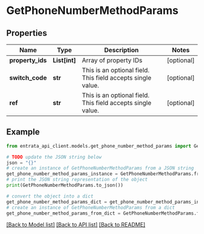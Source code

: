 # GetPhoneNumberMethodParams


## Properties

Name | Type | Description | Notes
------------ | ------------- | ------------- | -------------
**property_ids** | **List[int]** | Array of property IDs | [optional] 
**switch_code** | **str** | This is an optional field. This field accepts single value. | [optional] 
**ref** | **str** | This is an optional field. This field accepts single value. | [optional] 

## Example

```python
from entrata_api_client.models.get_phone_number_method_params import GetPhoneNumberMethodParams

# TODO update the JSON string below
json = "{}"
# create an instance of GetPhoneNumberMethodParams from a JSON string
get_phone_number_method_params_instance = GetPhoneNumberMethodParams.from_json(json)
# print the JSON string representation of the object
print(GetPhoneNumberMethodParams.to_json())

# convert the object into a dict
get_phone_number_method_params_dict = get_phone_number_method_params_instance.to_dict()
# create an instance of GetPhoneNumberMethodParams from a dict
get_phone_number_method_params_from_dict = GetPhoneNumberMethodParams.from_dict(get_phone_number_method_params_dict)
```
[[Back to Model list]](../README.md#documentation-for-models) [[Back to API list]](../README.md#documentation-for-api-endpoints) [[Back to README]](../README.md)


